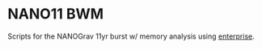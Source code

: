 # NANO11 BWM

Scripts for the NANOGrav 11yr burst w/ memory analysis using [enterprise](https://github.com/nanograv/enterprise).
